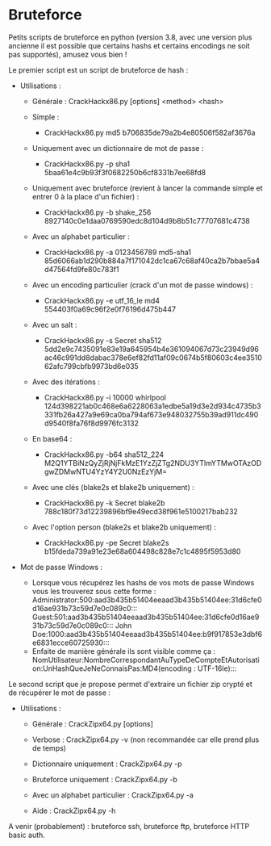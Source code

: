 # Bruteforce
Petits scripts de bruteforce en python (version 3.8, avec une version plus ancienne il est possible que certains hashs et certains encodings ne soit pas supportés), amusez vous bien !

Le premier script est un script de bruteforce de hash :
  - Utilisations :
    - Générale : CrackHackx86.py [options] &lt;method&gt; &lt;hash&gt;
  
    - Simple :
      - CrackHackx86.py md5 b706835de79a2b4e80506f582af3676a
      
    - Uniquement avec un dictionnaire de mot de passe :
      - CrackHackx86.py -p sha1 5baa61e4c9b93f3f0682250b6cf8331b7ee68fd8
      
    - Uniquement avec bruteforce (revient à lancer la commande simple et entrer 0 à la place d'un fichier) :
      - CrackHackx86.py -b shake_256 8927140c0e1daa0769590edc8d104d9b8b51c77707681c4738
      
    - Avec un alphabet particulier :
      - CrackHackx86.py -a 0123456789 md5-sha1 85d6066ab1d290b884a7f171042dc1ca67c68af40ca2b7bbae5a4d47564fd9fe80c783f1
      
    - Avec un encoding particulier (crack d'un mot de passe windows) :
      - CrackHackx86.py -e utf_16_le md4 554403f0a69c96f2e0f76196d475b447
    
    - Avec un salt :
      - CrackHackx86.py -s Secret sha512 5dd2e9c7435091e83e19a645954b4e361094067d73c23949d96ac46c991dd8dabac378e6ef82fd11af09c0674b5f80603c4ee351062afc799cbfb9973bd6e035
      
    - Avec des itérations :
      - CrackHackx86.py -i 10000 whirlpool 124d398221ab0c468e6a6228063a1edbe5a19d3e2d934c4735b3331fb26a427a9e69ca0ba794af673e948032755b39ad911dc490d9540f8fa76f8d9976fc3132

    - En base64 :
      - CrackHackx86.py -b64 sha512_224 M2Q1YTBiNzQyZjRjNjFkMzE1YzZjZTg2NDU3YTlmYTMwOTAzODgwZDMwNTU4YzY4Y2U0NzEzYjM=
      
    - Avec une clés (blake2s et blake2b uniquement) :
      - CrackHackx86.py -k Secret blake2b 788c180f73d12239896bf9e49ecd38f961e5100217bab232
      
    - Avec l'option person (blake2s et blake2b uniquement) :
      - CrackHackx86.py -pe Secret blake2s b15fdeda739a91e23e68a604498c828e7c1c4895f5953d80
      
  - Mot de passe Windows :
    - Lorsque vous récupérez les hashs de vos mots de passe Windows vous les trouverez sous cette forme :
      Administrator:500:aad3b435b51404eeaad3b435b51404ee:31d6cfe0d16ae931b73c59d7e0c089c0:::
      Guest:501:aad3b435b51404eeaad3b435b51404ee:31d6cfe0d16ae931b73c59d7e0c089c0:::
      John Doe:1000:aad3b435b51404eeaad3b435b51404ee:b9f917853e3dbf6e6831ecce60725930:::
    - Enfaite de manière générale ils sont visible comme ça :
      NomUtilisateur:NombreCorrespondantAuTypeDeCompteEtAutorisation:UnHashQueJeNeConnaisPas:MD4(encoding : UTF-16le):::

Le second script que je propose permet d'extraire un fichier zip crypté et de récupérer le mot de passe :
  - Utilisations :
    - Générale : CrackZipx64.py [options]
    
    - Verbose : CrackZipx64.py -v (non recommandée car elle prend plus de temps)
    
    - Dictionnaire uniquement : CrackZipx64.py -p
    
    - Bruteforce uniquement : CrackZipx64.py -b
    
    - Avec un alphabet particulier : CrackZipx64.py -a
    
    - Aide : CrackZipx64.py -h
    
A venir (probablement) : bruteforce ssh, bruteforce ftp, bruteforce HTTP basic auth.
    
    
